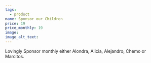 ```yaml
---
tags:
  - product
name: Sponsor our Children
price: 19
price_monthly: 19
image:
image_alt_text:
---
```

Lovingly Sponsor monthly either Alondra, Alicia, Alejandro, Chemo or Marcitos.